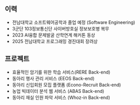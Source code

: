 
    
## 이력
- 전남대학교 소프트웨어공학과 졸업 예정 (Software Engineering)
- 3군단 103정보통신단 사이버방호실 정보보호병 복무
- 2023 AI융합 문제발굴 산학연계 해커톤 동상
- 2025 전남대학교 프로그래밍 경진대회 장려상


## 프로젝트
- 효율적인 암기를 위한 학습 서비스(RERE Back-end)
- 동아리 행사 관리 서비스 (EEOS Back-end)
- 동아리 신입회원 모집 플랫폼 (Econo-Recruit Back-end)
- 농업 빅데이터 분석 웹 서비스 (ABAS Back-end)
- 동아리 재실 인원 파악 서비스 (Whoz-in Back-end)


<!-- <div align="center">
 <img src="https://img.shields.io/badge/JAVA-007396?style=for-the-badge&logo=java&logoColor=white">
  <img src="https://img.shields.io/badge/Spring-6DB33F?style=flat-square&logo=spring&logoColor=white"/>
  <img src="https://img.shields.io/badge/SpringBoot-6DB33F?style=flat-square&logo=springboot&logoColor=white"/>
  <img src="https://img.shields.io/badge/Python-3776AB?style=flat-square&logo=python&logoColor=white"/>
  <img src="https://img.shields.io/badge/Ubuntu-E95420?style=flat-square&logo=ubuntu&logoColor=white"/>
  <img src="https://img.shields.io/badge/JavaScript-F7DF1E?style=flat-square&logo=javascript&logoColor=black"/>
  <img src="https://img.shields.io/badge/React-61DAFB?style=flat-square&logo=react&logoColor=black">
  
</div> -->

